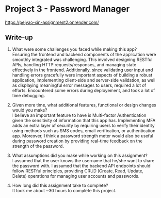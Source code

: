 # Project 3 - Password Manager
https://peiyao-xin-assignment2.onrender.com/

## Write-up
1. What were some challenges you faced while making this app?<br />
      Ensuring the frontend and backend components of the application were smoothly integrated was challenging. This involved designing RESTful APIs, handling HTTP requests/responses, and managing state effectively in the frontend. Additionally, since validating user input and handling errors gracefully were important aspects of building a robust application, implementing client-side and server-side validation, as well as displaying meaningful error messages to users, required a lot of efforts. Encountered some errors during deployement, and took a lot of time debugging.

2. Given more time, what additional features, functional or design changes would you make?<br />
      I believe an important feature to have is Multi-factor Authentication given the sensitivity of information that this app has. Implementing MFA adds an extra layer of security by requiring users to verify their identity using methods such as SMS codes, email verification, or authentication app. Moreover, I think a password strength meter would also be useful during password creation by providing real-time feedback on the strength of the password.

3. What assumptions did you make while working on this assignment?<br />
    I assumed that the user knows the username that he/she want to share the password with. I assumed that the backend API endpoints should follow RESTful principles, providing CRUD (Create, Read, Update, Delete) operations for managing user accounts and passwords.

4. How long did this assignment take to complete?<br />
    It took me about ~30 hours to complete this project.